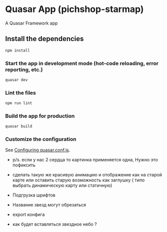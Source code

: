 # Quasar App (pichshop-starmap)

A Quasar Framework app

## Install the dependencies
```bash
npm install
```

### Start the app in development mode (hot-code reloading, error reporting, etc.)
```bash
quasar dev
```

### Lint the files
```bash
npm run lint
```

### Build the app for production
```bash
quasar build
```

### Customize the configuration
See [Configuring quasar.conf.js](https://quasar.dev/quasar-cli/quasar-conf-js).



- p/s. если у нас 2 сердца то картинка применяется одна, Нужно это пофиксить

- сделать такую же красивую анимацию и отображение как на старой карте или оставить старую возможность как заглушку ( типо выбрать динамическую карту или статичную) 

- Подгрузка шрифтов
- Название звезд могут обрезаться
- export конфига
- как будет вставляться звездное небо ? 
